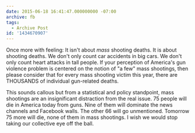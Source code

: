 ```yaml
---
date: 2015-06-18 16:41:47.000000000 -07:00
archive: fb
tags: 
  - Archive Post
id: '1434670907'
---
```


Once more with feeling: It isn't about *mass* shooting deaths. It is about shooting deaths. We don't only count car accidents in big cars. We don't only count heart attacks in tall people. If your perception of America's gun violence problem is centered on the notion of "a few" mass shootings, then please consider that for every mass shooting victim this year, there are THOUSANDS of individual gun-related deaths.

This sounds callous but from a statistical and policy standpoint, mass shootings are an insignificant distraction from the real issue. 75 people will die in America today from guns. Nine of them will dominate the news channels and Facebook walls. The other 66 will go unmentioned. Tomorrow 75 more will die, none of them in mass shootings. I wish we would stop taking our collective eye off the ball.
